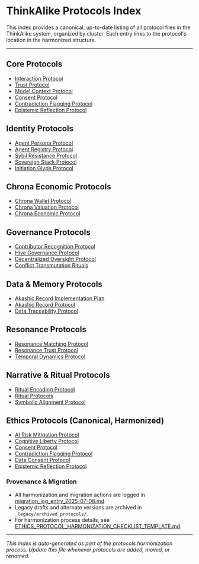 # ThinkAlike Protocols Index

This index provides a canonical, up-to-date listing of all protocol files in the ThinkAlike system, organized by cluster. Each entry links to the protocol's location in the harmonized structure.

---

## Core Protocols
- [Interaction Protocol](./core/interaction_protocol.md)
- [Trust Protocol](./core/trust_protocol.md)
- [Model Context Protocol](./core/model_context_protocol.md)
- [Consent Protocol](./core/consent_protocol.md)
- [Contradiction Flagging Protocol](./core/contradiction_flagging_protocol.md)
- [Epistemic Reflection Protocol](./core/epistemic_reflection_protocol.md)

## Identity Protocols
- [Agent Persona Protocol](./identity/agent_persona_protocol.md)
- [Agent Registry Protocol](./identity/agent_registry_protocol.md)
- [Sybil Resistance Protocol](./identity/sybil_resistance_protocol.md)
- [Sovereign Stack Protocol](./identity/sovereign_stack_protocol.md)
- [Initiation Glyph Protocol](./identity/initiation_glyph_protocol.md)

## Chrona Economic Protocols
- [Chrona Wallet Protocol](./chrona/chrona_wallet_protocol.md)
- [Chrona Valuation Protocol](./chrona/chrona_valuation_protocol.md)
- [Chrona Economic Protocol](./chrona/chrona_economic_protocol.md)

## Governance Protocols
- [Contributor Recognition Protocol](./governance/contributor_recognition_protocol.md)
- [Hive Governance Protocol](./governance/hive_governance_protocol.md)
- [Decentralized Oversight Protocol](./governance/decentralized_oversight_protocol.md)
- [Conflict Transmutation Rituals](./governance/conflict_transmutation_rituals.md)

## Data & Memory Protocols
- [Akashic Record Implementation Plan](./data/akashic_record_implementation_plan.md)
- [Akashic Record Protocol](./data/akashic_record_protocol.md)
- [Data Traceability Protocol](./data/data_traceability_protocol.md)

## Resonance Protocols
- [Resonance Matching Protocol](./resonance/resonance_matching_protocol.md)
- [Resonance Trust Protocol](./resonance/resonance_trust_protocol.md)
- [Temporal Dynamics Protocol](./resonance/temporal_dynamics_protocol.md)

## Narrative & Ritual Protocols
- [Ritual Encoding Protocol](./narrative/ritual_encoding_protocol.md)
- [Ritual Protocols](./narrative/ritual_protocols.md)
- [Symbolic Alignment Protocol](./narrative/symbolic_alignment_protocol.md)

## Ethics Protocols (Canonical, Harmonized)
- [AI Risk Mitigation Protocol](./ethics/ai_risk_mitigation_protocol.md)
- [Cognitive Liberty Protocol](./ethics/cognitive_liberty_protocol.md)
- [Consent Protocol](./ethics/consent_protocol.md)
- [Contradiction Flagging Protocol](./ethics/contradiction_flagging_protocol.md)
- [Data Consent Protocol](./ethics/data_consent_protocol.md)
- [Epistemic Reflection Protocol](./ethics/epistemic_reflection_protocol.md)

### Provenance & Migration
- All harmonization and migration actions are logged in [migration_log_entry_2025-07-08.md](../migration_log_entry_2025-07-08.md).
- Legacy drafts and alternate versions are archived in `_legacy/archived_protocols/`.
- For harmonization process details, see [ETHICS_PROTOCOL_HARMONIZATION_CHECKLIST_TEMPLATE.md](./ethics/ETHICS_PROTOCOL_HARMONIZATION_CHECKLIST_TEMPLATE.md).

---

*This index is auto-generated as part of the protocols harmonization process. Update this file whenever protocols are added, moved, or renamed.*
